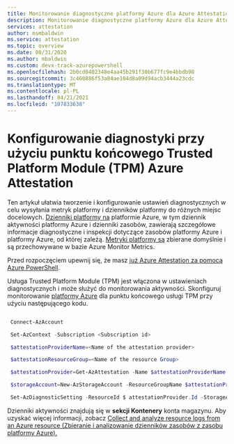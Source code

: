 ```yaml
---
title: Monitorowanie diagnostyczne platformy Azure dla Azure Attestation
description: Monitorowanie diagnostyczne platformy Azure dla Azure Attestation
services: attestation
author: msmbaldwin
ms.service: attestation
ms.topic: overview
ms.date: 08/31/2020
ms.author: mbaldwin
ms.custom: devx-track-azurepowershell
ms.openlocfilehash: 2b0cd0402348e4aa45b291f30b677fc9e4bbdb98
ms.sourcegitcommit: 3c460886f53a84ae104d8a09d94acb3444a23cdc
ms.translationtype: MT
ms.contentlocale: pl-PL
ms.lasthandoff: 04/21/2021
ms.locfileid: "107833638"
---
```

# <a name="set-up-diagnostics-with-a-trusted-platform-module-tpm-endpoint-of-azure-attestation"></a>Konfigurowanie diagnostyki przy użyciu punktu końcowego Trusted Platform Module (TPM) Azure Attestation

Ten artykuł ułatwia tworzenie i konfigurowanie ustawień diagnostycznych w celu wysyłania metryk platformy i dzienników platformy do różnych miejsc docelowych. [Dzienniki platformy na](/azure/azure-monitor/platform/platform-logs-overview) platformie Azure, w tym dziennik aktywności platformy Azure i dzienniki zasobów, zawierają szczegółowe informacje diagnostyczne i inspekcji dotyczące zasobów platformy Azure i platformy Azure, od której zależą. [Metryki platformy są](/azure/azure-monitor/platform/data-platform-metrics) zbierane domyślnie i są przechowywane w bazie Azure Monitor Metrics.

Przed rozpoczęciem upewnij się, że masz [już Azure Attestation za pomocą Azure PowerShell](quickstart-powershell.md).

Usługa Trusted Platform Module (TPM) jest włączona w ustawieniach diagnostycznych i może służyć do monitorowania aktywności. Skonfiguruj monitorowanie [platformy Azure](/azure/azure-monitor/overview) dla punktu końcowego usługi TPM przy użyciu następującego kodu.

```powershell

 Connect-AzAccount 

 Set-AzContext -Subscription <Subscription id> 

 $attestationProviderName=<Name of the attestation provider> 

 $attestationResourceGroup=<Name of the resource Group> 

 $attestationProvider=Get-AzAttestation -Name $attestationProviderName -ResourceGroupName $attestationResourceGroup 

 $storageAccount=New-AzStorageAccount -ResourceGroupName $attestationProvider.ResourceGroupName -Name <Storage Account Name> -SkuName Standard_LRS -Location <Location> 

 Set-AzDiagnosticSetting -ResourceId $ attestationProvider.Id -StorageAccountId $ storageAccount.Id -Enabled $true 

```

Dzienniki aktywności znajdują się w **sekcji Kontenery** konta magazynu. Aby uzyskać więcej informacji, zobacz [Collect and analyze resource logs from an Azure resource (Zbieranie i analizowanie dzienników zasobów z zasobu platformy Azure).](/azure/azure-monitor/learn/tutorial-resource-logs)
